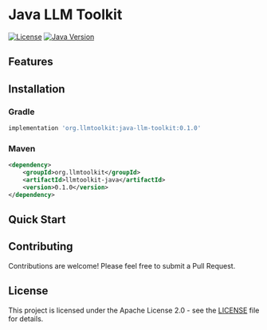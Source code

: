 # Java LLM Toolkit

[![License](https://img.shields.io/badge/License-Apache%202.0-blue.svg)](https://opensource.org/licenses/Apache-2.0)
[![Java Version](https://img.shields.io/badge/Java-17%2B-orange)](https://openjdk.java.net/)


## Features

## Installation

### Gradle

```gradle
implementation 'org.llmtoolkit:java-llm-toolkit:0.1.0'
```

### Maven

```xml
<dependency>
    <groupId>org.llmtoolkit</groupId>
    <artifactId>llmtoolkit-java</artifactId>
    <version>0.1.0</version>
</dependency>
```

## Quick Start



## Contributing

Contributions are welcome! Please feel free to submit a Pull Request.

## License

This project is licensed under the Apache License 2.0 - see the [LICENSE](LICENSE) file for details.
